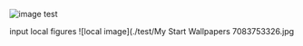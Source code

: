 ![image test](http://www.linuxidc.com/upload/2017_04/170426061262627.jpg) 


input local figures
![local image](./test/My Start Wallpapers 7083753326.jpg

